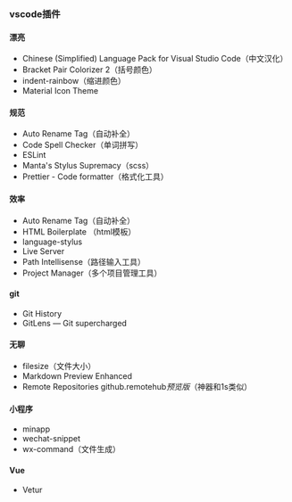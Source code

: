 ### vscode插件

#### 漂亮

- Chinese (Simplified) Language Pack for Visual Studio Code（中文汉化）
- Bracket Pair Colorizer 2（括号颜色）
- indent-rainbow（缩进颜色）
- Material Icon Theme

#### 规范

- Auto Rename Tag（自动补全）
- Code Spell Checker（单词拼写）
- ESLint
- Manta's Stylus Supremacy（scss）
- Prettier - Code formatter（格式化工具）

#### 效率

- Auto Rename Tag（自动补全）
- HTML Boilerplate （html模板）
- language-stylus
- Live Server
- Path Intellisense（路径输入工具）
- Project Manager（多个项目管理工具）

#### git

- Git History
- GitLens — Git supercharged

#### 无聊

- filesize（文件大小）
- Markdown Preview Enhanced
- Remote Repositories     github.remotehub*预览版*（神器和1s类似）

#### 小程序

- minapp
- wechat-snippet
- wx-command（文件生成）

#### Vue

- Vetur

